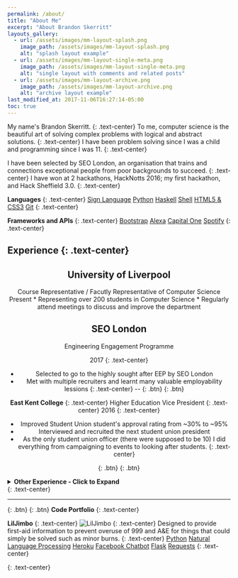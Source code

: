 ```yaml
---
permalink: /about/
title: "About Me"
excerpt: "About Brandon Skerritt"
layouts_gallery:
  - url: /assets/images/mm-layout-splash.png
    image_path: /assets/images/mm-layout-splash.png
    alt: "splash layout example"
  - url: /assets/images/mm-layout-single-meta.png
    image_path: /assets/images/mm-layout-single-meta.png
    alt: "single layout with comments and related posts"
  - url: /assets/images/mm-layout-archive.png
    image_path: /assets/images/mm-layout-archive.png
    alt: "archive layout example"
last_modified_at: 2017-11-06T16:27:14-05:00
toc: true
---
```


My name's Brandon Skerritt.
{: .text-center}
To me, computer science is the beautiful art of solving complex problems with logical and abstract solutions.
{: .text-center}
I have been problem solving since I was a child and programming since I was 11.
{: .text-center}

I have been selected by SEO London, an organisation that trains and connections exceptional people from poor backgrounds to succeed.
{: .text-center}
I have won at 2 hackathons, HackNotts 2016; my first hackathon, and Hack Sheffield 3.0.
{: .text-center}

**Languages**
{: .text-center}
<a href="#" class="btn btn--primary">Sign Language</a>
<a href="#" class="btn btn--primary">Python</a>
<a href="#" class="btn btn--primary">Haskell</a>
<a href="#" class="btn btn--primary">Shell</a>
<a href="#" class="btn btn--primary">HTML5 & CSS3</a>
<a href="#" class="btn btn--primary">Git</a>
{: .text-center}

**Frameworks and APIs**
{: .text-center}
<a href="#" class="btn btn--primary">Bootstrap</a>
<a href="#" class="btn btn--primary">Alexa</a>
<a href="#" class="btn btn--primary">Capital One</a>
<a href="#" class="btn btn--primary">Spotify</a>
{: .text-center}

**Experience**
{: .text-center}  
---
<center>
<p .text-center>
<h2>University of Liverpool</h2>
Course Representative / Facutly Representative of Computer Science
Present
* Representing over 200 students in Computer Science
* Regularly attend meetings to discuss and improve the department
<br>
<h2>SEO London</h2>

Engineering Engagement Programme

2017
{: .text-center}
* Selected to go to the highly sought after EEP by SEO London
* Met with multiple recruiters and learnt many valuable employability lessions
{: .text-center}
--
[ ](#link){: .btn}
[ ](#link){: .btn}


**East Kent College**
{: .text-center}
Higher Education Vice President
{: .text-center}
2016
{: .text-center}
* Improved Student Union student's approval rating from ~30% to ~95%
* Interviewed and recruited the next student union president
* As the only student union officer (there were supposed to be 10) I did everything from campaigning to events to looking after students.
{: .text-center}

[ ](#link){: .btn}
[ ](#link){: .btn}

</p>
</center>


<details>
  <summary><b>Other Experience - Click to Expand</b></summary><p>

## _formatted_ **heading** with [a](link)

<h1>University of Liverpool</h1>
<br>

**University of Liverpool**
  {: .text-center}
  Computer Science Tutor
  {: .text-center}
  Present
  {: .text-center}
  * Tutoring year 11 school students in Computer Science
  {: .text-center}

  [ ](#link){: .btn}
  [ ](#link){: .btn}

  **IDI Sprachen- und Dolmetscher-Institut**
  {: .text-center}
  Guest Speaker
  {: .text-center}
  2016
  {: .text-center}
  * Gave a 2 hour lecture on England and the English language
  * Informally talked to students after the lecture about everything to do with England
  {: .text-center}

  [ ](#link){: .btn}
  [ ](#link){: .btn}

  **University of Liverpool**
  {: .text-center}
  Health and Welfare Representative of Carnatic Student Village
  {: .text-center}
  Present
  {: .text-center}
  * Running anti-sexual harrasment campaigns
  * Preventing students from dropping out of university for personal reasons that could be helped with
  {: .text-center}

    

  [ ](#link){: .btn}
  [ ](#link){: .btn}


  **Kent Events / freelance events marshal**
  {: .text-center}
  Marshal / Security / Parking
  {: .text-center}
  2014 - 2017
  {: .text-center}
  * Worked at over 50 events
  * In depth knowledge of how events are organised and ran
  {: .text-center}

  [ ](#link){: .btn}
  [ ](#link){: .btn}

</p>
</details>
{: .text-center}


---
  [ ](#link){: .btn}
  [ ](#link){: .btn}
**Code Portfolio**
{: .text-center}
 
**LilJimbo**
{: .text-center}
![LilJimbo](https://i.imgur.com/aoqUElx.gif "LilJimbo")
{: .text-center}
Designed to provide first-aid information to prevent overuse of 999 and A&E for things that could simply be solved such as minor burns.
{: .text-center}
<a href="#" class="btn btn--primary">Python</a>
<a href="#" class="btn btn--primary">Natural Language Processing</a>
<a href="#" class="btn btn--primary">Heroku</a>
<a href="#" class="btn btn--primary">Facebook Chatbot</a>
<a href="#" class="btn btn--primary">Flask</a>
<a href="#" class="btn btn--primary">Requests</a>
{: .text-center}


{: .text-center}
